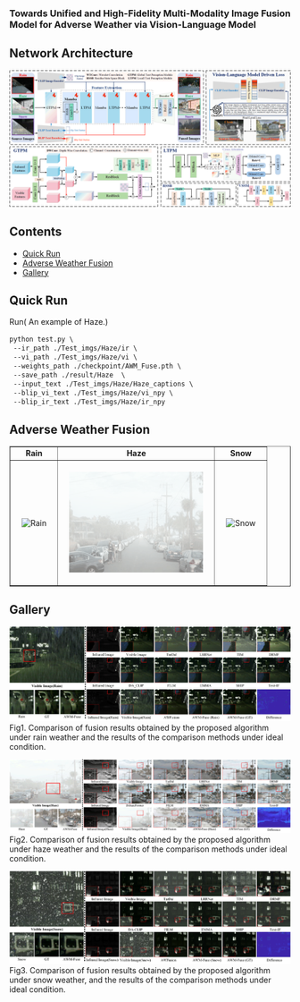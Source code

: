 ### Towards Unified and High-Fidelity Multi-Modality Image Fusion Model for Adverse Weather via Vision-Language Model
##  Network Architecture
![](.\figs\overview.png)

## Contents
- [Quick Run](#Quick-Run)
- [Adverse Weather Fusion](#Adverse-Weather-Fusion)
- [Gallery](#Gallery)



<h2 id="Quick-Run"> Quick Run</h2>

Run( An example of Haze.)
```
python test.py \
 --ir_path ./Test_imgs/Haze/ir \
 --vi_path ./Test_imgs/Haze/vi \
 --weights_path ./checkpoint/AWM_Fuse.pth \
 --save_path ./result/Haze  \
 --input_text ./Test_imgs/Haze/Haze_captions \
 --blip_vi_text ./Test_imgs/Haze/vi_npy \
 --blip_ir_text ./Test_imgs/Haze/ir_npy
```

<h2 id='Adverse-Weather-Fusion'> Adverse Weather Fusion</h2>

<table border="" cellspacing="0" cellpadding="0">
  <tr>
    <td align="center"><b>Rain</b></td>
    <td align="center"><b>Haze</b></td>
    <td align="center"><b>Snow</b></td>
  </tr>
    <tr>
    <td style="padding: 20px;"><img src="./figs/rain_removal_gradient.gif" alt="Rain" width="240" height="180"></td>
    <td style="padding: 20px;"><img src="./figs/haze_removal_gradient.gif" alt="Haze" width="240" height="180"></td>
    <td style="padding: 20px;"><img src="./figs/snow_removal_gradient.gif" alt="Snow" width="240" height="180"></td>
  </tr>
</table>


<h2 id='Gallery'> Gallery</h2>

![Gallery](./figs/Rain.png)
Fig1. Comparison of fusion results obtained by the proposed algorithm under rain weather and the results of the comparison methods under ideal condition.

![Gallery](./figs/Haze.png)
Fig2. Comparison of fusion results obtained by the proposed algorithm under haze weather and the results of the comparison methods under ideal condition.

![Gallery](./figs/Snow.png)
Fig3. Comparison of fusion results obtained by the proposed algorithm under snow weather, and the results of the comparison methods under ideal condition.




